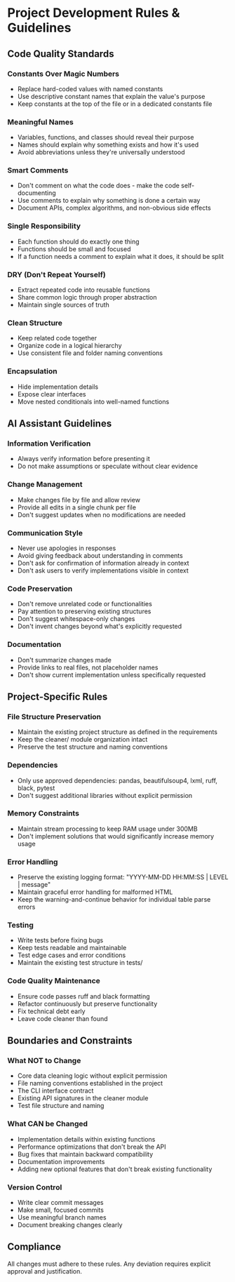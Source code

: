 
# Project Development Rules & Guidelines

## Code Quality Standards

### Constants Over Magic Numbers
- Replace hard-coded values with named constants
- Use descriptive constant names that explain the value's purpose
- Keep constants at the top of the file or in a dedicated constants file

### Meaningful Names
- Variables, functions, and classes should reveal their purpose
- Names should explain why something exists and how it's used
- Avoid abbreviations unless they're universally understood

### Smart Comments
- Don't comment on what the code does - make the code self-documenting
- Use comments to explain why something is done a certain way
- Document APIs, complex algorithms, and non-obvious side effects

### Single Responsibility
- Each function should do exactly one thing
- Functions should be small and focused
- If a function needs a comment to explain what it does, it should be split

### DRY (Don't Repeat Yourself)
- Extract repeated code into reusable functions
- Share common logic through proper abstraction
- Maintain single sources of truth

### Clean Structure
- Keep related code together
- Organize code in a logical hierarchy
- Use consistent file and folder naming conventions

### Encapsulation
- Hide implementation details
- Expose clear interfaces
- Move nested conditionals into well-named functions

## AI Assistant Guidelines

### Information Verification
- Always verify information before presenting it
- Do not make assumptions or speculate without clear evidence

### Change Management
- Make changes file by file and allow review
- Provide all edits in a single chunk per file
- Don't suggest updates when no modifications are needed

### Communication Style
- Never use apologies in responses
- Avoid giving feedback about understanding in comments
- Don't ask for confirmation of information already in context
- Don't ask users to verify implementations visible in context

### Code Preservation
- Don't remove unrelated code or functionalities
- Pay attention to preserving existing structures
- Don't suggest whitespace-only changes
- Don't invent changes beyond what's explicitly requested

### Documentation
- Don't summarize changes made
- Provide links to real files, not placeholder names
- Don't show current implementation unless specifically requested

## Project-Specific Rules

### File Structure Preservation
- Maintain the existing project structure as defined in the requirements
- Keep the cleaner/ module organization intact
- Preserve the test structure and naming conventions

### Dependencies
- Only use approved dependencies: pandas, beautifulsoup4, lxml, ruff, black, pytest
- Don't suggest additional libraries without explicit permission

### Memory Constraints
- Maintain stream processing to keep RAM usage under 300MB
- Don't implement solutions that would significantly increase memory usage

### Error Handling
- Preserve the existing logging format: "YYYY-MM-DD HH:MM:SS | LEVEL | message"
- Maintain graceful error handling for malformed HTML
- Keep the warning-and-continue behavior for individual table parse errors

### Testing
- Write tests before fixing bugs
- Keep tests readable and maintainable
- Test edge cases and error conditions
- Maintain the existing test structure in tests/

### Code Quality Maintenance
- Ensure code passes ruff and black formatting
- Refactor continuously but preserve functionality
- Fix technical debt early
- Leave code cleaner than found

## Boundaries and Constraints

### What NOT to Change
- Core data cleaning logic without explicit permission
- File naming conventions established in the project
- The CLI interface contract
- Existing API signatures in the cleaner module
- Test file structure and naming

### What CAN be Changed
- Implementation details within existing functions
- Performance optimizations that don't break the API
- Bug fixes that maintain backward compatibility
- Documentation improvements
- Adding new optional features that don't break existing functionality

### Version Control
- Write clear commit messages
- Make small, focused commits
- Use meaningful branch names
- Document breaking changes clearly

## Compliance
All changes must adhere to these rules. Any deviation requires explicit approval and justification.
